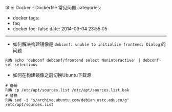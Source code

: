 title: Docker -  Dockerfile 常见问题
categories:
  - docker
tags:
  - faq
  - docker
toc: false
date: 2014-09-04 23:55:05
---


- 如何解决构建镜像是 `debconf: unable to initialize frontend: Dialog` 的问题

```
RUN echo 'debconf debconf/frontend select Noninteractive' | debconf-set-selections
```

- 如何在构建镜像之前切换Ubuntu下载源

```
# 备份
RUN cp /etc/apt/sources.list /etc/apt/sources.list.bak
# 替换
RUN sed -i "s/archive.ubuntu.com/debian.ustc.edu.cn/g" /etc/apt/sources.list
```
